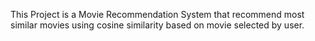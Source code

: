This Project is a Movie Recommendation System that recommend most similar movies using cosine similarity based on movie selected by user.
